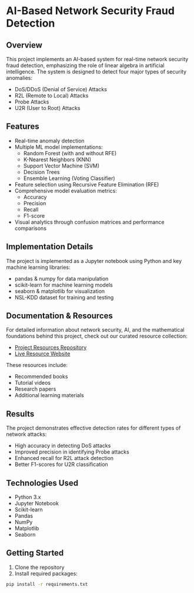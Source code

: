 # AI-Based Network Security Fraud Detection

## Overview

This project implements an AI-based system for real-time network security fraud detection, emphasizing the role of linear algebra in artificial intelligence. The system is designed to detect four major types of security anomalies:

- DoS/DDoS (Denial of Service) Attacks
- R2L (Remote to Local) Attacks  
- Probe Attacks
- U2R (User to Root) Attacks

## Features

- Real-time anomaly detection
- Multiple ML model implementations:
  - Random Forest (with and without RFE)
  - K-Nearest Neighbors (KNN)
  - Support Vector Machine (SVM) 
  - Decision Trees
  - Ensemble Learning (Voting Classifier)
- Feature selection using Recursive Feature Elimination (RFE)
- Comprehensive model evaluation metrics:
  - Accuracy
  - Precision
  - Recall
  - F1-score
- Visual analytics through confusion matrices and performance comparisons

## Implementation Details

The project is implemented as a Jupyter notebook using Python and key machine learning libraries:
- pandas & numpy for data manipulation
- scikit-learn for machine learning models
- seaborn & matplotlib for visualization
- NSL-KDD dataset for training and testing

## Documentation & Resources

For detailed information about network security, AI, and the mathematical foundations behind this project, check out our curated resource collection:

- [Project Resources Repository](https://github.com/MohammedBelfellah/pfe-project-Resources)
- [Live Resource Website](https://pfe-project-resources.vercel.app)

These resources include:
- Recommended books
- Tutorial videos
- Research papers
- Additional learning materials

## Results

The project demonstrates effective detection rates for different types of network attacks:
- High accuracy in detecting DoS attacks
- Improved precision in identifying Probe attacks
- Enhanced recall for R2L attack detection
- Better F1-scores for U2R classification

## Technologies Used

- Python 3.x
- Jupyter Notebook
- Scikit-learn
- Pandas
- NumPy
- Matplotlib
- Seaborn

## Getting Started

1. Clone the repository
2. Install required packages:
```bash
pip install -r requirements.txt